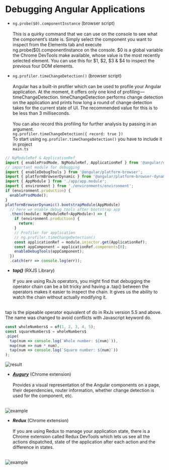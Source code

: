 # Debugging Angular Applications

- `ng.probe($0).componentInstance` (browser script) <br/> <br/>
This is a quirky command that we can use on the console to see what the component’s state is. Simply select the component you want to inspect from the Elements tab and execute ng.probe($0).componentInstance on the console. $0 is a global variable the Chrome DevTools make available, whose value is the most recently selected element. You can use this for $1, $2, $3 & $4 to inspect the previous four DOM elements. 

- `ng.profiler.timeChangeDetection()` (browser script) <br/> <br/>
Angular has a built-in profiler which can be used to profile your Angular application. At the moment, it offers only one kind of profiling — timeChangeDetection. timeChangeDetection performs change detection on the application and prints how long a round of change detection takes for the current state of UI. The recommended value for this is to be less than 3 milliseconds. <br/> <br/>
You can also record this profiling for further analysis by passing in an argument. <br/>
`ng.profiler.timeChangeDetection({ record: true })` <br/>
To start using `ng.profiler.timeChangeDetection()` you have to include it in project <br/>
`main.ts`

```typescript
// NgModuleRef & ApplicationRef
import { enableProdMode, NgModuleRef, ApplicationRef } from '@angular/core';
// important module for debugging
import { enableDebugTools } from '@angular/platform-browser';
import { platformBrowserDynamic } from '@angular/platform-browser-dynamic';
import { AppModule } from './app/app.module';
import { environment } from './environments/environment';
if (environment.production) {
  enableProdMode();
}
platformBrowserDynamic().bootstrapModule(AppModule)
  // here we enable debug tools after bootstrap app
  .then((module: NgModuleRef<AppModule>) => {
    if (environment.production) {
      return;
    }
    // Profiler for application
    // ng.profiler.timeChangeDetection()
    const applicationRef = module.injector.get(ApplicationRef);
    const appComponent = applicationRef.components[0];
    enableDebugTools(appComponent);
  })
  .catch(err => console.log(err));
```

- **_tap()_** (RXJS Library) <br/> <br/>
If you are using RxJs operators, you might find that debugging the operator chain can be a bit tricky and having a .tap() between the operators makes it easier to inspect the chain. It gives us the ability to watch the chain without actually modifying it.
<br/>
tap is the pipeable operator equivalent of do in RxJs version 5.5 and above. The name was changed to avoid conflicts with Javascript keyword do.

```typescript
const wholeNumbers$ = of(1, 2, 3, 4, 5);
const squareNumbers$ = wholeNumbers$
.pipe(
  tap(num => console.log(`Whole number: ${num}`)),
  map(num => num * num),
  tap(num => console.log(`Square number: ${num}`))
);
```

<img src="https://cdn-images-1.medium.com/max/800/1*7FyXQpaGTntUIfimj-Hgpw.png" alt="result"/>

- <a href="https://augury.angular.io/">**_Augury_**</a> (Chrome extension)
<br/> <br/>
Provides a visual representation of the Angular components on a page, their dependencies, router information, whether change detection is used for the component, etc.
<br/>
<img src="https://cdn-images-1.medium.com/max/800/1*WxUaE0LoRkGQYNfaw3gb3A.jpeg" alt="example"/>

- **_Redux_** (Chrome extension)
<br/> <br/>
  If you are using Redux to manage your application state, there is a Chrome extension called Redux DevTools which lets us see all the actions dispatched, state of the application after each action and the difference in states.
<br/>

<img src="https://cdn-images-1.medium.com/max/1000/1*87nCA5YOtLzdNPPkDYDVeQ.gif" alt="example"/>
